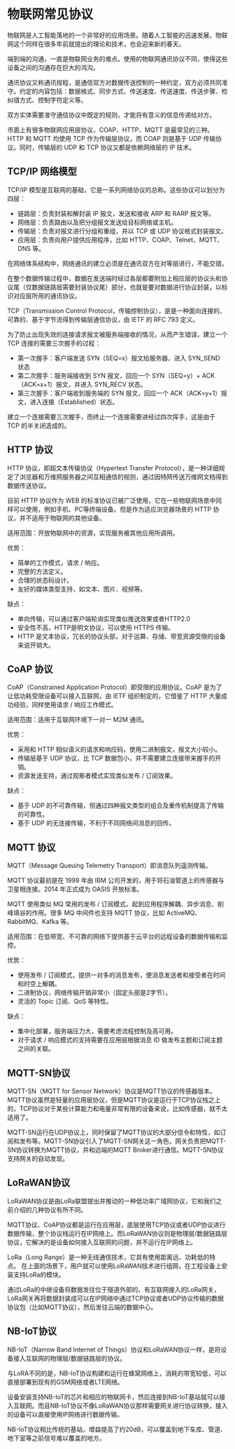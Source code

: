 # 物联网常见协议
物联网是人工智能落地的一个非常好的应用场景。随着人工智能的迅速发展，物联网这个同样在很多年前就提出的理论和技术，也会迎来新的春天。

端到端的沟通，一直是物联网业务的难点。使用的物联网通讯协议不同，使得这些设备之间的沟通存在巨大的鸿沟。

通讯协议又称通讯规程，是通信双方对数据传送控制的一种约定，双方必须共同准守。约定的内容包括：数据格式、同步方式、传送速度、传送速度、传送步骤、检纠错方式、控制字符定义等。

双方实体需要准守通信协议中既定的规则，才能将有意义的信息传递给对方。

市面上有很多物联网应用层协议，COAP、HTTP、MQTT 是最常见的三种。HTTP 和 MQTT 均使用 TCP 作为传输层协议，而 COAP 则是基于 UDP 传输协议。同时，传输层的 UDP 和 TCP 协议又都是依赖网络层的 IP 技术。

## TCP/IP 网络模型
TCP/IP 模型是互联网的基础，它是一系列网络协议的总称。这些协议可以划分为四层：
- 链路层：负责封装和解封装 IP 报文，发送和接收 ARP 和 RARP 报文等。
- 网络层：负责路由以及把分组报文发送给目标网络或主机。
- 传输层：负责对报文进行分组和重组，并以 TCP 或 UDP 协议格式封装报文。
- 应用层：负责向用户提供应用程序，比如 HTTP、COAP、Telnet、MQTT、DNS 等。

在网络体系结构中，网络通讯的建立必须是在通讯双方在对等层进行，不能交错。

在整个数据传输过程中，数据在发送端时经过各层都要附加上相应层的协议头和协议尾（仅数据链路层需要封装协议尾）部分，也就是要对数据进行协议封装，以标识对应层所用的通讯协议。

TCP（Transmission Control Protocol，传输控制协议），是是一种面向连接的、可靠的、基于字节流得到传输层通信协议，由 IETF 的 RFC 793 定义。

为了防止出现失效的连接请求报文被服务端接收的情况，从而产生错误，建立一个 TCP 连接的需要三次握手的过程：
- 第一次握手：客户端发送 SYN（SEQ=x）报文给服务器，进入 SYN_SEND 状态
- 第二次握手：服务端接收到 SYN 报文，回应一个 SYN（SEQ=y）+ ACK（ACK=x+1）报文，并进入 SYN_RECV 状态。
- 第三次握手：客户端收到服务端的 SYN 报文，回应一个 ACK（ACK=y+1）报文，进入连接（Established）状态。

建立一个连接需要三次握手，而终止一个连接需要进经过四次挥手，这是由于 TCP 的半关闭造成的。

## HTTP 协议
HTTP 协议，即超文本传输协议（Hypertext Transfer Protocol），是一种详细规定了浏览器和万维网服务器之间互相通信的规则，通过因特网传送万维网文档得到数据传送协议。

目前 HTTP 协议作为 WEB 的标准协议已被广泛使用，它在一些物联网场景中同样可以使用，例如手机、PC等终端设备。但是作为适应浏览器场景的 HTTP 协议，并不适用于物联网的其他设备。

适用范围：开放物联网中的资源，实现服务被其他应用所调用。

优势：
- 简单的工作模式，请求 / 响应。
- 完整的方法定义。
- 合理的状态码设计。
- 友好的媒体类型支持，如文本、图片、视频等。

缺点：
- 单向传输，可以通过客户端轮询实现类似推送效果或者HTTP2.0
- 安全性不高，HTTP是明文协议，可以使用 HTTPS 传输。
- HTTP 是文本协议，冗长的协议头部，对于运算、存储、带宽资源受限的设备来说开销大。

## CoAP 协议
CoAP（Constrained Application Protocol）即受限的应用协议。CoAP 是为了让低功耗受限设备可以接入互联网，由 IETF 组织制定的，它借鉴了 HTTP 大量成功经验，同样使用请求 / 响应工作模式。

适用范围：适用于互联网环境下一对一 M2M 通讯。

优势：
- 采用和 HTTP 相似语义的请求和响应码，使用二进制报文，报文大小较小。
- 传输层基于 UDP 协议，比 TCP 数据包小，并不需要建立连接带来握手的开销。
- 资源发送支持，通过观察者模式实现类似发布 / 订阅效果。

缺点：
- 基于 UDP 的不可靠传输，但通过四种报文类型的组合及重传机制提高了传输的可靠性。
- 基于 UDP 的无连接传输，不利于不同网络间消息的回传。

## MQTT 协议
MQTT（Message Queuing Telemetry Transport）即消息队列遥测传输。

MQTT 协议最初是在 1999 年由 IBM 公司开发的，用于将石油管道上的传感器与卫星相连接。2014 年正式成为 OASIS 开放标准。

MQTT 使用类似 MQ 常用的发布 / 订阅模式，起到应用程序解耦、异步消息、削峰填谷的作用。很多 MQ 中间件也支持 MQTT 协议，比如 ActiveMQ、RabbitMQ、Kafka 等。

适用范围：在低带宽、不可靠的网络下提供基于云平台的远程设备的数据传输和监控。

优势：
- 使用发布 / 订阅模式，提供一对多的消息发布，使消息发送者和接受者在时间和时空上解耦。
- 二进制协议，网络传输开销非常小（固定头部是2字节）。
- 灵活的 Topic 订阅、QoS 等特性。

缺点：
- 集中化部署，服务端压力大，需要考虑流程控制及高可用。
- 对于请求 / 响应模式的支持需要在应用层根据消息 ID 做发布主题和订阅主题之间的关联。


## MQTT-SN协议
MQTT-SN（MQTT for Sensor Network）协议是MQTT协议的传感器版本。MQTT协议虽然是轻量的应用层协议，但是MQTT协议是运行于TCP协议栈之上的，TCP协议对于某些计算能力和电量非常有限的设备来说，比如传感器，就不太适用了。

MQTT-SN运行在UDP协议上，同时保留了MQTT协议的大部分信令和特性，如订阅和发布等。MQTT-SN协议引入了MQTT-SN网关这一角色，网关负责把MQTT-SN协议转换为MQTT协议，并和远端的MQTT Broker进行通信。MQTT-SN协议支持网关的自动发现。

## LoRaWAN协议
LoRaWAN协议是由LoRa联盟提出并推动的一种低功率广域网协议，它和我们之前介绍的几种协议有所不同。

MQTT协议、CoAP协议都是运行在应用层，底层使用TCP协议或者UDP协议进行数据传输，整个协议栈运行在IP网络上。而LoRaWAN协议则是物理层/数据链路层协议，它解决的是设备如何接入互联网的问题，并不运行在IP网络上。

LoRa（Long Range）是一种无线通信技术，它具有使用距离远、功耗低的特点。 在上面的场景下，用户就可以使用LoRaWAN技术进行组网，在工程设备上安装支持LoRa的模块。

通过LoRa的中继设备将数据发往位于隧道外部的、有互联网接入的LoRa网关，LoRa网关再将数据封装成可以在IP网络中通过TCP协议或者UDP协议传输的数据协议包（比如MQTT协议），然后发往云端的数据中心。

## NB-IoT协议
NB-IoT（Narrow Band Internet of Things）协议和LoRaWAN协议一样，是将设备接入互联网的物理层/数据链路层的协议。

与LoRA不同的是，NB-IoT协议构建和运行在蜂窝网络上，消耗的带宽较低，可以直接部署到现有的GSM网络或者LTE网络。

设备安装支持NB-IoT的芯片和相应的物联网卡，然后连接到NB-IoT基站就可以接入互联网。而且NB-IoT协议不像LoRaWAN协议那样需要网关进行协议转换，接入的设备可以直接使用IP网络进行数据传输。

NB-IoT协议相比传统的基站，增益提高了约20dB，可以覆盖到地下车库、管道、地下室等之前信号难以覆盖的地方。


